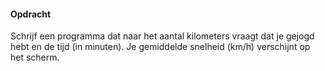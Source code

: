 #### Opdracht
Schrijf een programma dat naar het aantal kilometers vraagt dat je gejogd hebt en de tijd (in minuten). Je gemiddelde snelheid (km/h) verschijnt op het scherm.